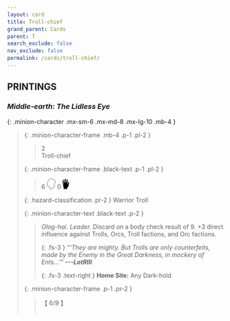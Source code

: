 ```yaml
---
layout: card
title: Troll-chief
grand_parent: Cards
parent: T
search_exclude: false
nav_exclude: false
permalink: /cards/troll-chief/
---
```


## PRINTINGS


### _Middle-earth: The Lidless Eye_

{: .minion-character .mx-sm-6 .mx-md-8 .mx-lg-10 .mb-4 }
> {: .minion-character-frame .mb-4 .p-1 .pl-2 }
> > <div class="hazard-mp">2</div>
> > <div class="card-name">Troll-chief</div>
>
> {: .minion-character-frame .black-text .p-1 .pl-2 }
> > 6 ![](/assets/images/mind.svg) 0![](/assets/images/di.svg)
>
> {: .hazard-classification .pr-2 }
> Warrior Troll
>
> {: .minion-character-text .black-text .p-2 }
> > _Olog-hai._ _Leader._ Discard on a body check result of 9. +3 direct influence against Trolls, Orcs, Troll factions, and Orc factions. 
> > 
> > {: .fs-3 } 
> > _“‘They are mighty. But Trolls are only counterfeits, made by the Enemy in the Great Darkness, in mockery of Ents...’”_ ***---&#65279;LotRIII***  
> > 
> > {: .fs-3 .text-right } 
> > **Home Site:** Any Dark-hold 
>
> {: .minion-character-frame .p-1 .pr-2 }
> > <div class="card-shield">【 6/9 】</div>
> > <div class="card-corruption-white">&nbsp;</div>
